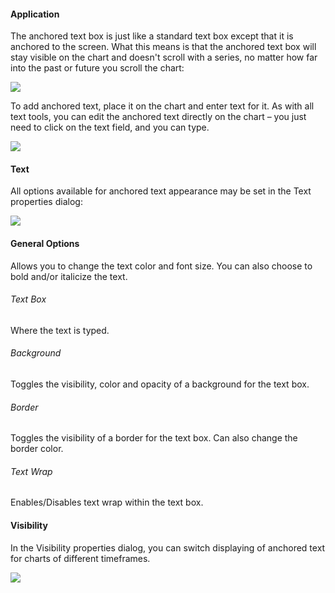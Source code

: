 #### Application

The anchored text box is just like a standard text box except that it is anchored to the screen. What this means is that the anchored text box will stay visible on the chart and doesn't scroll with a series, no matter how far into the past or future you scroll the chart:

![](https://s3.amazonaws.com/cdn.freshdesk.com/data/helpdesk/attachments/production/43525387557/original/hYSG49Ivl6Mznxq_jzGCsLl75Ec-WlhcQQ.gif?1732525200)

To add anchored text, place it on the chart and enter text for it. As with all text tools, you can edit the anchored text directly on the chart – you just need to click on the text field, and you can type.

![](https://s3.amazonaws.com/cdn.freshdesk.com/data/helpdesk/attachments/production/43525387219/original/BSXOsC1OFM1SuxqmZFIEktjpsaTycrQWQQ.gif?1732525114)

#### Text

All options available for anchored text appearance may be set in the Text properties dialog:

![](https://s3.amazonaws.com/cdn.freshdesk.com/data/helpdesk/attachments/production/43525387424/original/IpmGZjm5ucbPXM4pCoGS3kYO-By7XsAL2Q.png?1732525174)

#### General Options

Allows you to change the text color and font size. You can also choose to bold and/or italicize the text.

###### Text Box

Where the text is typed.

###### Background

Toggles the visibility, color and opacity of a background for the text box.

###### Border

Toggles the visibility of a border for the text box. Can also change the border color.

###### Text Wrap

Enables/Disables text wrap within the text box.

#### Visibility

In the Visibility properties dialog, you can switch displaying of anchored text for charts of different timeframes.

**![](https://s3.amazonaws.com/cdn.freshdesk.com/data/helpdesk/attachments/production/43525387514/original/vXoQWLBQpcM-vd6uW1MbcxMgv0rpaRPDyQ.png?1732525189)**